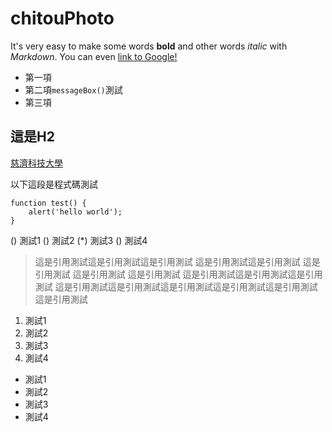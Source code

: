 # chitouPhoto
It's very easy to make some words **bold** and other words *italic* with *Markdown*. You can even [link to Google!](http://google.com) 

* 第一項
* 第二項`messageBox()`測試
* 第三項

## 這是H2

[慈濟科技大學](https://www.tcust.edu.tw)

以下這段是程式碼測試
```	
function test() {
    alert('hello world');
}
```
	
() 測試1
() 測試2
(*) 測試3
() 測試4

> 這是引用測試這是引用測試這是引用測試 這是引用測試這是引用測試 這是引用測試 這是引用測試 這是引用測試 這是引用測試這是引用測試這是引用測試 這是引用測試這是引用測試這是引用測試這是引用測試這是引用測試這是引用測試


1. 測試1
2. 測試2
3. 測試3
4. 測試4


- 測試1
- 測試2
- 測試3
- 測試4
